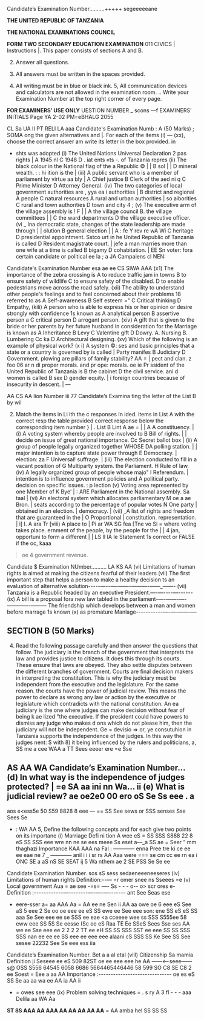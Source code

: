 Candidate’s Examination Number..........+++++
segeeeeeane

**THE UNITED REPUBLIC OF TANZANIA**

**THE NATIONAL EXAMINATIONS COUNCIL**

**FORM TWO SECONDARY EDUCATION EXAMINATION**
011 CIVICS
| Instructions
|. This paper consists of sections A and B.

2. Answer all questions.

3. All answers must be written in the spaces provided.

4. All writing must be in blue or black ink.
5, All communication devices and calculators are not allowed in the examination room.
.. Write your Examination Number at the top right corner of every page.

**FOR EXAMINERS’ USE ONLY**
UESTION NUMBER _ scons —f EXAMINERS’ INITIALS
Page YA
2-02 PM=eBHALG 2055

CL Sa UA II
PT RELI LA aaa
Candidate's Examination Numb
: A (50 Marks) ;
SOMA ong the given alternatives and
|. For each of the items (i) — (xx), choose the correct answer am write its letter in the box provided.
in
- shts was adopted
(i) The United Nations Universal Declaration 2 pas rights |
   A 1945 nl
   C 1948 D .
iat ents
«ts -. of Tanzania repres
(ii) The black colour in the National flag of the a Republic © | |
   B sol | |
   D mineral wealth. :
: hi ition is the |
(iii) A public servant who is a member of parliament by virtue aa bly |
   A Chief justice B Clerk of the aed ni q
   C Prime Minister D Attorney General.
(iv) The two categories of local government authorities are , yya ea i authorities |
   B district and regional
   A people
   C natural resources
   A rural and urban authorities | so aiborities
   C rural and town authorities D town and city 4 ;
(v) The executive arm of the village assembly is ! F | |
   A the village council B. the village committees | |
   C the ward departments D the village executive officer.
(vi _ Ina democratic state, changes of the state leadership are made through | |
olution B general election | |
   A :
fe Y rev re wA Wi
   C heritage D presidential appointment.
Sstco urt in he United Republic of Tanzania is called
   D Resident magistrate court. |
jefe a man marries more than one wife at a time is called
   B bigamy
   D cohabitation. | EE
Sn voter: fora certain candidate or political ee Ia
; a
JA Campaiens cl NEN:

Candidate's Examination Number esa ae ee CS SIWA AAA
(x1) The importance of the zebra crossing is
   A to reduce traffic jam in towns
   B to ensure safety of wildlife
   C to ensure safety of the disabled.
   D to enable pedestrians move across the road safely.
(xii) The ability to understand other people's feelings and to feel concerned about their problems 18 referred to as
   A Self-awareness B Self esteem ="
   C Critical thinking D Empathy,
(kili) A person who is able to express his or her opinion or desire strongly with confidence 1s known as
   A analytical person B assertive person a
   C critical person D arrogant person.
(xiv) A gift that is given to the bride or her parents by her future husband in consideration for the
Marriage is known as
   A Inheritance B Levy
   C Valentine gift D Dowry.
A. Nursing B. Lumbering
Cc ka D Architectural designing.
(xv) Which of the following is an example of physical work?
(x i) A system ©: ses and basic principles that a state or a country is governed by is called
| Party manifes B Judiciary
   D Government.
plowing are pillars of family stability?
AA =
| pect and clan.
z foo 06 ar n di proper morals.
and pr ope: morals.
oe ie Pr ssident of the United Republic of Tanzania is
   B the cabinet
   D the civil service.
ani d women is called
   B sex
   D gender equity. |
i foreign countries because of insecurity in descent. |
—

AA CS AA
lion Number iii 77
Candidate’s Examina ting the letter of the
List B by wil

2. Match the items in Li ith the c responses In ided.
items in List A with the correct resp the table provided correct response below the corresponding item number }
| . List B
Lint A ae = |
| A A constituency. |
(i) A voting system whereby people are involved to B Bill of rights. |
| decide on issue of great national importance. Cc Secret ballot box
| (ii) A group of people legally organized together WHOSE DA polling station. |
| major intention is to capture state power through E Democracy. |
election: za F Universal! suffrage. |
(iii) The election conducted to fill in a vacant position of G Multiparty system.
the Parliament. H Rule of law.
(iv) A legally organized group of people whose majo" I Referendum.
| intention is to influence government policies and A political party.
decision on specific issues. : p lection
(v) Voting area represented by one Member of K Bye’ | : ARE
Parliament in the National assembly. Sa taal |
(vi) An electoral system which allocates parliamentary M oe a ae Bron. |
seats according to the percentage of popular votes N One party |
obtained in an election. | democracy. |
(vii) _A list of rights and freedom that are guaranteed in the | O Proportional |
constitution. representation. |
i]
I. A ara Tr
[viii) A place to
|
Pi ar WA SG
fea [Tne vo
Si =
where voting takes place.
ernment of the people, by the people for the |
| 4 jan, opportuni to form a different | |
LS II IA
le Statement 1s correct or FALSE if the oc, kaaa
> oe
4 government revenue.

Candidate $ Examination NUmber.......... LA KS AA
(vi) Limitations of human rights is aimed at making the citizens fearful of their leaders
(vii) The first important step that helps a person to make a healthy decision ts an evaluation of alternative solution-----—--—-——-——_—-—_—_——-
(vii) Tanzania is a Republic headed by an executive President.—-—----—------
(ix) A bill is a proposal fora new law tabled in the parliament-—-——-—-————-———
The friendship which develops between a man and women before marrage 1s known
(x)
as premature Manlage-----------—-—-——-—

## SECTION B (50 Marks)

4. Read the following passage carefully and then answer the questions that follow.
The judiciary is the branch of the government that interprets the law and provides justice to citizens. It does this through its courts. These ensure that laws are obeyed. They also settle disputes between the different branches of government. Courts are final decision makers in interpreting the constitution. This is why the judiciary must be independent from the executive and the legislature. For the same reason. the courts have the power of judicial review. This means the power to declare as wrong any law or action by the executive or legislature which contradicts with the national constitution.
An ea judiciary is the one where judges can make decision without fear of being k ae lized "the executive. If the president could have powers to dismiss any judge who makes d ons which do not please him, then the judiciary will not be independent.
Ge = devisio
=>
or,
ye consutuhion in Tanzania supports the independence of the judges. In this way the judges nent: $ with 8) it being influenced by the rulers and politicians,
a, SS me a cee WAA
a TT Sees eeeer ere =e Sse

AS AA WA
Candidate’s Examination Number...
(d) In what way is the independence of judges protected? |
=e
SA aa ini nn
Wa...
ii
(e) What is judicial review?
ae oe2e0 00 ero oS Se Ss eee .
a
-
aos e<ess5e 50 S59 8828 8 eee — == SS See sews or SSS senses Sse Sees Se
- : WA AA
5, Define the following concepts and for each give two points on its importane
(i) Marriage
Defi ni tion A wee eS = SS SSS S888 22 8 eS SS SSS eee wre nn ne se ees meee Ss eset a—_a SS ae = Seer
“ mm thaghazi
Importance KAA AAA na Fal
: ———— enna
Pree tre ki ce ee ee eae ne 7 _
———— anil i i i sr rs AA Aaa were ===
se cm cc ee rn ea i ONC SE a aS nS SE SEAT ij 5
Wa nthem ae
2 SE PSS Se Se ee

Candidate Examination Number. sos sS sess sedaeneeeneeseres
(iv) Limitations of human rights
Definition:--—
=r omer snee ns Sseees =e
(v) Local government
Aua = ae see -=s=
—- Ss - - -
o-- o> scr ores e-
Definition :------------—--------—-—-—-------
ant See Seas ese
- eere-sser a= aa AAA Aa =
AA ee ne Sen ii AA aa owe oe 6 eee eS See aS 5 eee 2 Se oo oe eee ee eS SS ewe ee See eee son: ene SS eS eS SS aaa Se See eee ee se SSS ee eae
<a cceeee wee ss SSS S555ee 58 eww eee SS 5S Se eesse
(Sc oe eS Raa TE Ee SSeS Sees Sse ses AA
we ee Sse eee ee 2 2 2 2 TT ee eH SS SS SSS SST ee eee SS SS SSS SSS
nan ee ee ee SS eee ee eee eee alaani cS SSS SS Ke See SS See sesee 22232 See Se eee ess iia

Candidate’s Examination Number. Bet a a al etal
(vill) Citizenship
Sa mamia
Definition ji Seseee ee eS 509 82ST oe ee eee eee he AA
——<—seee——s@
OSS S556 64545 6058 6686 5664465446446 58 599 SO C8 SE C8 2 ee Soest =
Eee a aa AA
Importance :------------------------------ oe es eS SS Se aa aa wa ee AA ia
AA ii
- = owes see eee
(ix) Problem solving techniques
= . s ry A 3 fl - - - aaa
Delila aa WA Aa

**ST 8S AAA AA AAA AA AA AA AA AA**
= AA
amba hel
SS SS SS